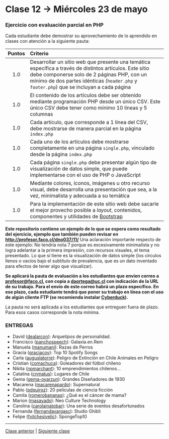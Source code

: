 # Clase 12 → Miércoles 23 de mayo

### Ejercicio con evaluación parcial en PHP

Cada estudiante debe demostrar su aprovechamiento de lo aprendido en clases con atención a la siguiente pauta: 

| Puntos | Criterio |
|:---:|:---|
| 1.0 | Desarrollar un sitio web que presente una temática específica a través de distintos artículos. Este sitio debe componerse solo de 2 páginas PHP, con un mínimo de dos partes idénticas (`header.php` y `footer.php`) que se incluyan a cada página|
| 1.0 | El contenido de los artículos debe ser obtenido mediante programación PHP desde un único CSV. Este único CSV debe tener como mínimo 10 líneas y 5 columnas|
| 1.0 | Cada artículo, que corresponde a 1 línea del CSV, debe mostrarse de manera parcial en la página `index.php`|
| 1.0 | Cada uno de los artículos debe mostrarse completamente en una página `single.php`, vinculado desde la página `index.php`|
| 1.0 | Cada página `single.php` debe presentar algún tipo de visualización de datos simple, que puede implementarse con el uso de PHP o JavaScript|
| 1.0 | Mediante colores, íconos, imágenes u otro recurso visual, debe desarrolla una presentación que sea, a la vez, minimalista y adecuada a su temática|
| 1.0 | Para la implementación de este sitio web debe sacarle el mejor provecho posible a *layout*, contenidos, componentes y utilidades de [Bootstrap](https://getbootstrap.com/docs/4.1/getting-started/introduction/)|

**Este repositorio contiene un ejemplo de lo que se espera como resultado del ejercicio, ejemplo que también pueden revisar en http://profesor.faco.cl/dno037/11/** Una aclaración importante respecto de este ejemplo: No tendría nota 7 porque es excesivamente minimalista y no logra adelantar a la primera impresión, con recursos visuales, el tema presentado. Lo que sí tiene es la visualización de datos simple (los círculos llenos o vacíos bajo el subtítulo de prevalencia, que es un dato inventado para efectos de tener algo que visualizar).

**Se aplicará la pauta de evaluación a los estudiantes que envíen correo a <profesor@faco.cl>, con copia a <daortega@uc.cl> con indicación de la URL de su trabajo. Para el envío de este correo habrá un plazo específico. En ese plazo, cada estudiante tendrá que poner su trabajo en línea con el uso de algún cliente FTP (se recomienda instalar [Cyberduck](https://cyberduck.io/)).** 

La pauta no será aplicada a los estudiantes que entreguen fuera de plazo. Para esos casos corresponde la nota mínima.

### ENTREGAS

- David ([dealarcon](http://profesor.faco.cl/dno037/evaluacion/dealarcon/)): Arquetipos de personalidad.
- Francisco ([panchospeech](http://profesor.faco.cl/dno037/evaluacion/panchospeech/)): Galaxia.en.Rem 
- Manuela ([manumani](http://profesor.faco.cl/dno037/evaluacion/manumani/)): Razas de Perros
- Gracia ([graciacov](http://profesor.faco.cl/dno037/evaluacion/graciacov/)): Top 10 Spotify Songs
- Carla ([auguslatorre](http://profesor.faco.cl/dno037/evaluacion/auguslatorre/)): Peligro de Extinción en Chile
Animales en Peligro
- Cristian ([comachuca](http://profesor.faco.cl/dno037/evaluacion/comachuca/)): Goleadores del fútbol chileno
- Nikita ([npmarchant](http://profesor.faco.cl/dno037/evaluacion/npmarchant/)): 10 emprendimientos chilenos…
- Catalina ([cnmatus](http://profesor.faco.cl/dno037/evaluacion/cnmatus/)): Lugares de Chile
- Gema ([gema-oyarzun](http://profesor.faco.cl/dno037/evaluacion/gema-oyarzun/)): Grandes Diseñadores de 1930
- Macarena ([macarenapardo](http://profesor.faco.cl/dno037/evaluacion/macarenapardo/)): Supernatural
- Pablo ([pdquiroz](http://profesor.faco.cl/dno037/evaluacion/pdquiroz/)): 20 películas de ciencia ficción
- Camila ([romerobananas](http://profesor.faco.cl/dno037/evaluacion/ctromero/)): ¿Qué es el cáncer de mama?
- Marion ([masayado](http://profesor.faco.cl/dno037/evaluacion/masayado/)): Neo Culture Technology
- Carolina ([carolainatobar](http://profesor.faco.cl/dno037/evaluacion/carolainatobar/)): Una serie de eventos desafortunados
- Fernanda ([fernandavargasc](http://profesor.faco.cl/dno037/evaluacion/fernandavargasc/)): Studio Ghibli
- Felipe ([fvilchesivelic](http://profesor.faco.cl/dno037/evaluacion/fvilchesivelic/)): SpongeTop10


- - - - - - 

[Clase anterior](https://github.com/profesorfaco/dno037-2018-11) | [Siguiente clase](https://github.com/profesorfaco/dno037-2018-13)

